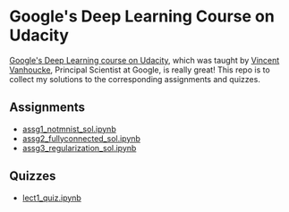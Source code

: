 # Google's Deep Learning Course on Udacity

[Google's Deep Learning course on Udacity](https://github.com/tensorflow/tensorflow/tree/master/tensorflow/examples/udacity), which was taught by [Vincent Vanhoucke](http://research.google.com/pubs/VincentVanhoucke.html), Principal Scientist at Google, is really great! This repo is to collect my solutions to the corresponding assignments and quizzes.

## Assignments
- [assg1_notmnist_sol.ipynb](./notebook/assg1_notmnist_sol.ipynb)
- [assg2_fullyconnected_sol.ipynb](./notebook/assg2_fullyconnected_sol.ipynb)
- [assg3_regularization_sol.ipynb](./notebook/assg3_regularization_sol.ipynb)

## Quizzes
- [lect1_quiz.ipynb](./notebook/lect1_quiz.ipynb)
